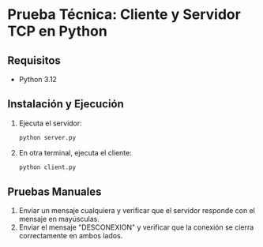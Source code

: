 # Prueba Técnica: Cliente y Servidor TCP en Python
 
## Requisitos
- Python 3.12
 
## Instalación y Ejecución
 
1. Ejecuta el servidor:
   ```sh
   python server.py
   ```
2. En otra terminal, ejecuta el cliente:
   ```sh
   python client.py
   ```
 
## Pruebas Manuales
1. Enviar un mensaje cualquiera y verificar que el servidor responde con el mensaje en mayúsculas.
2. Enviar el mensaje "DESCONEXION" y verificar que la conexión se cierra correctamente en ambos lados.
 